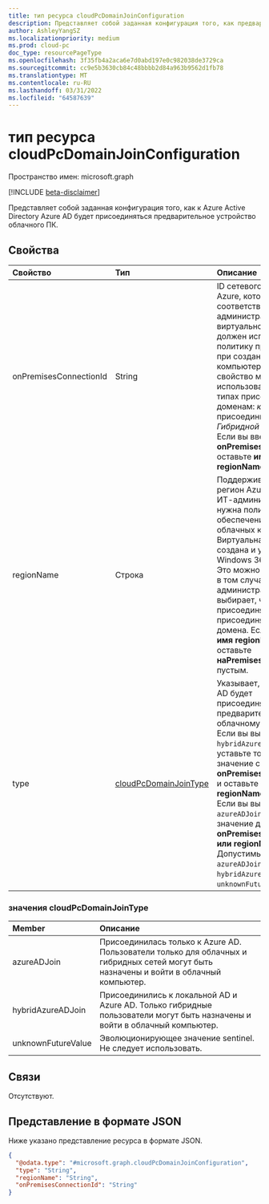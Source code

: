 ```yaml
---
title: тип ресурса cloudPcDomainJoinConfiguration
description: Представляет собой заданная конфигурация того, как предварительное устройство облачного ПК будет присоединяться к Azure Active Directory.
author: AshleyYangSZ
ms.localizationpriority: medium
ms.prod: cloud-pc
doc_type: resourcePageType
ms.openlocfilehash: 3f35fb4a2aca6e7d0abd197e0c982038de3729ca
ms.sourcegitcommit: cc9e5b3630cb84c48bbbb2d84a963b9562d1fb78
ms.translationtype: MT
ms.contentlocale: ru-RU
ms.lasthandoff: 03/31/2022
ms.locfileid: "64587639"
---
```

# <a name="cloudpcdomainjoinconfiguration-resource-type"></a>тип ресурса cloudPcDomainJoinConfiguration

Пространство имен: microsoft.graph

[!INCLUDE [beta-disclaimer](../../includes/beta-disclaimer.md)]

Представляет собой заданная конфигурация того, как к Azure Active Directory Azure AD будет присоединяться предварительное устройство облачного ПК.

## <a name="properties"></a>Свойства
|Свойство|Тип|Описание|
|:---|:---|:---|
|onPremisesConnectionId|String|ID сетевого подключения Azure, который соответствует ИТ-администраторам виртуальной сети, должен использовать политику продюсинга при создании облачных компьютеров. Это свойство можно использовать в обоих типах присоединяться к доменам: _к Azure AD_ присоединились или _к Гибридной Azure AD_. Если вы введите **onPremisesConnectionId**, оставьте **имя regionName** пустым.|
|regionName|Строка|Поддерживаемый регион Azure, в котором ИТ-администратору нужна политика обеспечения создания облачных компьютеров. Виртуальная сеть будет создана и управляется Windows 365 службой. Это можно ввести только в том случае, если ИТ-администратор выбирает, что Azure AD присоединяется к типу присоединяемого домена. Если введите **имя regionName**, оставьте **наPremisesConnectionId** пустым.|
|type|[cloudPcDomainJoinType](#cloudpcdomainjointype-values)|Указывает, как к Azure AD будет присоединяться к предварительному облачному компьютеру. Если вы выберете `hybridAzureADJoin` тип, уставьте только значение свойства **onPremisesConnectionId** и оставьте **имя regionName** пустым. Если вы выбираете `azureADJoin` тип, уведите значение для **onPremisesConnectionId или** **regionName**. Допустимые значения: `azureADJoin`, `hybridAzureADJoin`, `unknownFutureValue`.|

### <a name="cloudpcdomainjointype-values"></a>значения cloudPcDomainJoinType

|Member|Описание|
|:---|:---|
|azureADJoin|Присоединилась только к Azure AD. Пользователи только для облачных и гибридных сетей могут быть назначены и войти в облачный компьютер.|
|hybridAzureADJoin|Присоединились к локальной AD и Azure AD. Только гибридные пользователи могут быть назначены и войти в облачный компьютер.|
|unknownFutureValue|Эволюционирующее значение sentinel. Не следует использовать.|

## <a name="relationships"></a>Связи
Отсутствуют.

## <a name="json-representation"></a>Представление в формате JSON
Ниже указано представление ресурса в формате JSON.
<!-- {
  "blockType": "resource",
  "@odata.type": "microsoft.graph.cloudPcDomainJoinConfiguration"
}
-->
``` json
{
  "@odata.type": "#microsoft.graph.cloudPcDomainJoinConfiguration",
  "type": "String",
  "regionName": "String",
  "onPremisesConnectionId": "String"
}
```
